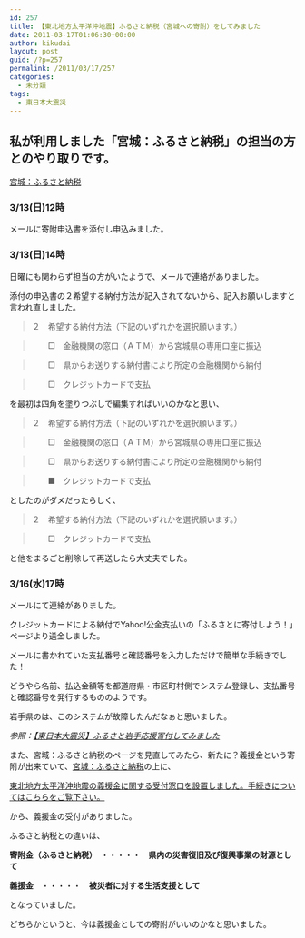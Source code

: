 ```yaml
---
id: 257
title: 【東北地方太平洋沖地震】ふるさと納税（宮城への寄附）をしてみました
date: 2011-03-17T01:06:30+00:00
author: kikudai
layout: post
guid: /?p=257
permalink: /2011/03/17/257
categories:
  - 未分類
tags:
  - 東日本大震災
---
```

## 私が利用しました「宮城：ふるさと納税」の担当の方とのやり取りです。

<a href="http://www.pref.miyagi.jp/zeimu/hurusato/tetsuduki.html" rel="nofollow">宮城：ふるさと納税</a>

### 3/13(日)12時

メールに寄附申込書を添付し申込みました。

### 3/13(日)14時

日曜にも関わらず担当の方がいたようで、メールで連絡がありました。
  
添付の申込書の２希望する納付方法が記入されてないから、記入お願いしますと言われ直しました。

> ２　希望する納付方法（下記のいずれかを選択願います。）
  
> 　　□　金融機関の窓口（ＡＴＭ）から宮城県の専用口座に振込
  
> 　　□　県からお送りする納付書により所定の金融機関から納付
  
> 　　□　クレジットカードで支払 

を最初は四角を塗りつぶしで編集すればいいのかなと思い、

> ２　希望する納付方法（下記のいずれかを選択願います。）
  
> 　　□　金融機関の窓口（ＡＴＭ）から宮城県の専用口座に振込
  
> 　　□　県からお送りする納付書により所定の金融機関から納付
  
> 　　■　クレジットカードで支払 

としたのがダメだったらしく、

> ２　希望する納付方法（下記のいずれかを選択願います。）
  
> 　　□　クレジットカードで支払 

と他をまるごと削除して再送したら大丈夫でした。

### 3/16(水)17時

メールにて連絡がありました。
  
クレジットカードによる納付でYahoo!公金支払いの「ふるさとに寄付しよう！」ページより送金しました。

メールに書かれていた支払番号と確認番号を入力しただけで簡単な手続きでした！
  
どうやら名前、払込金額等を都道府県・市区町村側でシステム登録し、支払番号と確認番号を発行するもののようです。
  
岩手県のは、このシステムが故障したんだなぁと思いました。
  
_参照：[【東日本大震災】ふるさと岩手応援寄付してみました](/archives/236)_

また、宮城：ふるさと納税のページを見直してみたら、新たに？義援金という寄附が出来ていて、<a href="http://www.pref.miyagi.jp/zeimu/hurusato/tetsuduki.html" rel="nofollow">宮城：ふるさと納税</a>の上に、

<a href="http://www.pref.miyagi.jp/kihu.htm" rel="nofollow">東北地方太平洋沖地震の義援金に関する受付窓口を設置しました。手続きについてはこちらをご覧下さい。</a>

から、義援金の受付がありました。

ふるさと納税との違いは、

**寄附金（ふるさと納税）**　・・・・・　**県内の災害復旧及び復興事業の財源として**
  
**義援金**　・・・・・　**被災者に対する生活支援として**

となっていました。
  
どちらかというと、今は義援金としての寄附がいいのかなと思いました。